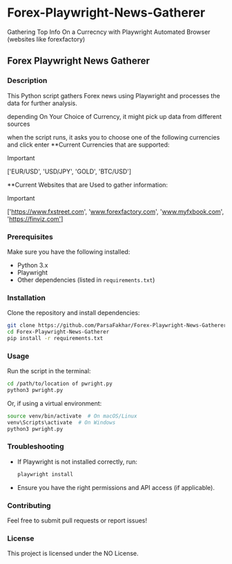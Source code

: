 # Forex-Playwright-News-Gatherer
Gathering Top Info On a Currecncy with Playwright Automated Browser (websites like forexfactory)

## Forex Playwright News Gatherer

### Description
This Python script gathers Forex news using Playwright and processes the data for further analysis.

depending On Your Choice of Currency, it might pick up data from different sources

when the script runs, it asks you to choose one of the following currencies and click enter
**Current Currencies that are supported:
> [!IMPORTANT]
> ['EUR/USD', 'USD/JPY', 'GOLD', 'BTC/USD']

**Current Websites that are Used to gather information:
> [!IMPORTANT]
> ['https://www.fxstreet.com', 'www.forexfactory.com', 'www.myfxbook.com', 'https://finviz.com']


### Prerequisites
Make sure you have the following installed:
- Python 3.x
- Playwright
- Other dependencies (listed in `requirements.txt`)

### Installation
Clone the repository and install dependencies:
```sh
git clone https://github.com/ParsaFakhar/Forex-Playwright-News-Gatherer.git
cd Forex-Playwright-News-Gatherer
pip install -r requirements.txt
```

### Usage
Run the script in the terminal:
```sh
cd /path/to/location of pwright.py
python3 pwright.py
```
Or, if using a virtual environment:
```sh
source venv/bin/activate  # On macOS/Linux
venv\Scripts\activate  # On Windows
python3 pwright.py
```

### Troubleshooting
- If Playwright is not installed correctly, run:
  ```sh
  playwright install
  ```
- Ensure you have the right permissions and API access (if applicable).

### Contributing
Feel free to submit pull requests or report issues!

### License
This project is licensed under the NO License.


